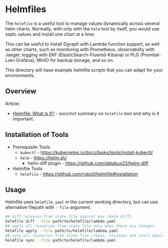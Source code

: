 # Helmfiles

The `helmfile` is a useful tool to manage values dynamically across several helm charts.  Normally, with only with the `helm` tool by itself, you would use static values and install one chart at a time.

This can be useful to install Dgraph with Lambda function support, as well as other charts, such as monitoring with Prometheus, observability with Jaeger, logging with EKF (ElasticSearch-Fluentd-Kibana) or PLG (Promtial-Loki-Grafana), MinIO for backup storage, and so on.

This directory will have example helmfile scripts that you can adapt for your environments.

## Overview

Article:

* [Helmfile: What Is It?](https://tanzu.vmware.com/developer/guides/kubernetes/helmfile-what-is/) - succinct summary on `helmfile` tool and why is it important.

## Installation of Tools

* Prerequisite Tools
  * `kubectl` - https://kubernetes.io/docs/tasks/tools/install-kubectl/
  * `helm` - https://helm.sh/
     * helm-diff plugin - https://github.com/databus23/helm-diff
* Helmfile Tools
  * `helmfile` - https://github.com/roboll/helmfile#installation

## Usage

Helmfile uses `helmfile.yaml` in the current working directory, but can use alternative filepath with `--file` argument.

```bash
## diff releases from state file against env (helm diff)
helmfile diff --file path/to/helmfile/lambda.yaml
## apply all resources from state file only when there are changes
helmfile apply --file path/to/helmfile/lambda.yaml
## sync all resources from state file (repos, releases and chart deps)
helmfile sync --file path/to/helmfile/lambda.yaml
```
